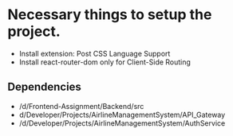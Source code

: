 # Necessary things to setup the project.

- Install extension: Post CSS Language Support
- Install react-router-dom only for Client-Side Routing

## Dependencies

- /d/Frontend-Assignment/Backend/src
- d/Developer/Projects/AirlineManagementSystem/API_Gateway
- /d/Developer/Projects/AirlineManagementSystem/AuthService
